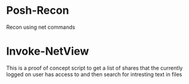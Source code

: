 # Posh-Recon
Recon using net commands

# Invoke-NetView
This is a proof of concept script to get a list of shares that the currently logged on user has access to and then search for intresting text in files
